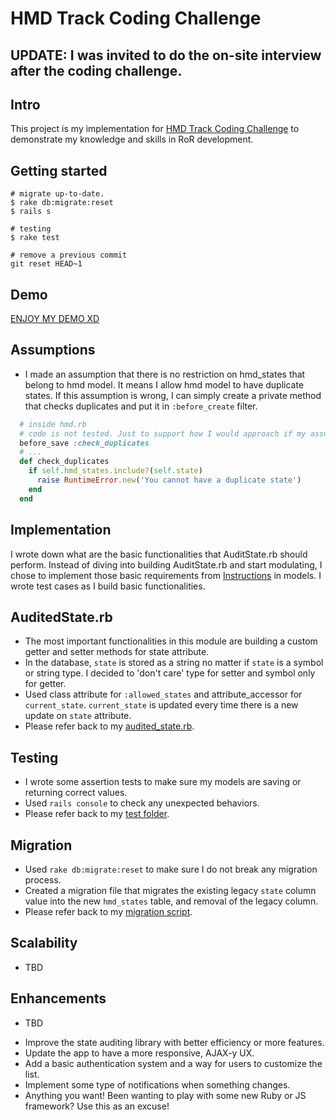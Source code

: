 # HMD Track Coding Challenge

## UPDATE: I was invited to do the on-site interview after the coding challenge.

## Intro
This project is my implementation for [HMD Track Coding Challenge](https://github.com/Mr-Perfection/altspacevr-project-hmdtracker-rails/blob/master/README_OLD.md) to demonstrate my knowledge and skills in RoR development.

## Getting started

```
# migrate up-to-date.
$ rake db:migrate:reset
$ rails s

# testing
$ rake test

# remove a previous commit
git reset HEAD~1
```


## Demo
[ENJOY MY DEMO XD](https://hmdtracksl.herokuapp.com/hmds)

## Assumptions
* I made an assumption that there is no restriction on hmd_states that belong to hmd model. It means I allow hmd model to have duplicate states. If this assumption is wrong, I can simply create a private method that checks duplicates and put it in `:before_create` filter.

```rb
  # inside hmd.rb
  # code is not tested. Just to support how I would approach if my assumption is wrong
  before_save :check_duplicates
  # ...
  def check_duplicates
    if self.hmd_states.include?(self.state)
      raise RuntimeError.new('You cannot have a duplicate state')
    end
  end
```

## Implementation
I wrote down what are the basic functionalities that AuditState.rb should perform. Instead of diving into building AuditState.rb and start modulating, I chose to implement those basic requirements from  [Instructions](https://github.com/Mr-Perfection/altspacevr-project-hmdtracker-rails/blob/master/README_OLD.md) in  models. I wrote test cases as I build basic functionalities.

## AuditedState.rb
* The most important functionalities in this module are building a custom getter and setter methods for state attribute.
* In the database, `state` is stored as a string no matter if `state` is a symbol or string type. I decided to 'don't care' type for setter and symbol only for getter.
* Used class attribute for `:allowed_states` and attribute_accessor for `current_state`. `current_state` is updated every time there is a new update on `state` attribute.
* Please refer back to my [audited_state.rb](https://github.com/Mr-Perfection/altspacevr-project-hmdtracker-rails/blob/master/hmdtrack/app/models/concerns/audited_state.rb).

## Testing
* I wrote some assertion tests to make sure my models are saving or returning correct values.
* Used `rails console` to check any unexpected behaviors.
* Please refer back to my [test folder](https://github.com/Mr-Perfection/altspacevr-project-hmdtracker-rails/tree/master/hmdtrack/test).

## Migration
* Used `rake db:migrate:reset` to make sure I do not break any migration process.
* Created a migration file that migrates the existing legacy `state` column value into the new `hmd_states` table, and removal of the legacy column.
* Please refer back to my [migration script](https://github.com/Mr-Perfection/altspacevr-project-hmdtracker-rails/blob/master/hmdtrack/db/migrate/20170220022316_migrate_hmd_to_hmd_states.rb).

## Scalability
* TBD

## Enhancements
* TBD
- Improve the state auditing library with better efficiency or more features.
- Update the app to have a more responsive, AJAX-y UX.
- Add a basic authentication system and a way for users to customize the list.
- Implement some type of notifications when something changes.
- Anything you want! Been wanting to play with some new Ruby or JS framework? Use this as an excuse!
